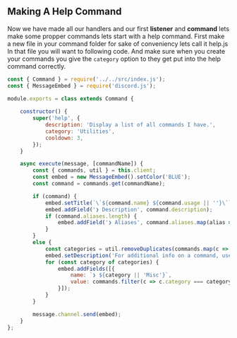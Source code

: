 ## Making A Help Command
Now we have made all our handlers and our first **listener** and **command**
lets make some propper commands lets start with a help command.
First make a new file in your command folder for sake of conveniency lets call it help.js
In that file you will want to following code.
And make sure when you create your commands you give the `category` option to they get put into the help command correctly.
```JavaScript
const { Command } = require('../../src/index.js');
const { MessageEmbed } = require('discord.js');

module.exports = class extends Command {
    
    constructor() {
        super('help', {
            description: 'Display a list of all commands I have.',
            category: 'Utilities',
            cooldown: 3,
        });
    }

    async execute(message, [commandName]) {
        const { commands, util } = this.client;
        const embed = new MessageEmbed().setColor('BLUE');
        const command = commands.get(commandName);

        if (command) {
            embed.setTitle(`\`${command.name} ${command.usage || ''}\``);
            embed.addField('❯ Description', command.description);
            if (command.aliases.length) {
                embed.addField('❯ Aliases', command.aliases.map(alias => `\`${alias}\``).join(' '));
            }
        }
        else {
            const categories = util.removeDuplicates(commands.map(c => c.category));
            embed.setDescription('For additional info on a command, use `?help <command>`');
            for (const category of categories) {
                embed.addFields([{
                    name: `❯ ${category || 'Misc'}`,
                    value: commands.filter(c => c.category === category).map(c => `\`${c.name}\``).join(' '),
                }]);
            }
        }

        message.channel.send(embed);
    }
}; 
```